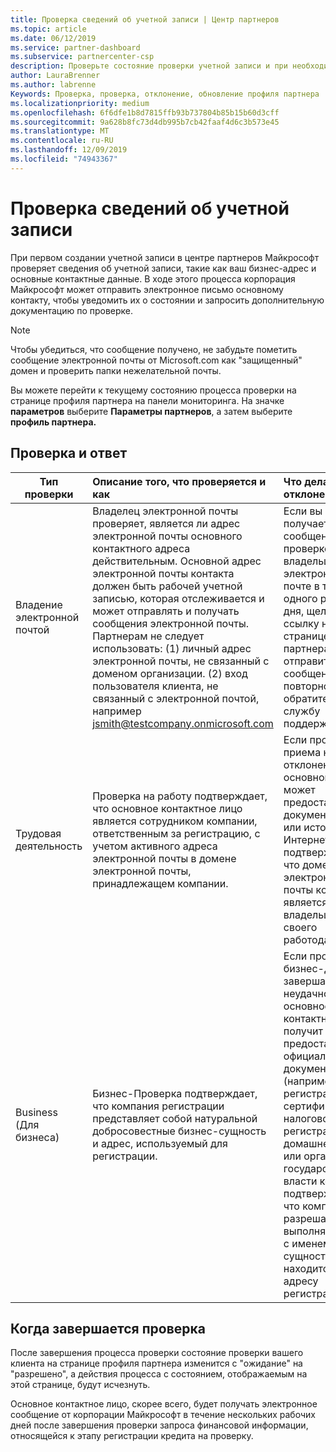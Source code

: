 ```yaml
---
title: Проверка сведений об учетной записи | Центр партнеров
ms.topic: article
ms.date: 06/12/2019
ms.service: partner-dashboard
ms.subservice: partnercenter-csp
description: Проверьте состояние проверки учетной записи и при необходимости укажите дополнительные сведения.
author: LauraBrenner
ms.author: labrenne
Keywords: Проверка, проверка, отклонение, обновление профиля партнера
ms.localizationpriority: medium
ms.openlocfilehash: 6f6dfe1b8d7815ffb93b737804b85b15b60d3cff
ms.sourcegitcommit: 9a628b8fc73d4db995b7cb42faaf4d6c3b573e45
ms.translationtype: MT
ms.contentlocale: ru-RU
ms.lasthandoff: 12/09/2019
ms.locfileid: "74943367"
---
```

# <a name="verify-your-account-information"></a>Проверка сведений об учетной записи

При первом создании учетной записи в центре партнеров Майкрософт проверяет сведения об учетной записи, такие как ваш бизнес-адрес и основные контактные данные. В ходе этого процесса корпорация Майкрософт может отправить электронное письмо основному контакту, чтобы уведомить их о состоянии и запросить дополнительную документацию по проверке. 

>[!Note]
>Чтобы убедиться, что сообщение получено, не забудьте пометить сообщение электронной почты от Microsoft.com как "защищенный" домен и проверить папки нежелательной почты.

Вы можете перейти к текущему состоянию процесса проверки на странице профиля партнера на панели мониторинга. На значке **параметров** выберите **Параметры партнеров**, а затем выберите **профиль партнера.**

## <a name="what-is-verified-and-how-to-respond"></a>Проверка и ответ

|**Тип проверки**   |**Описание того, что проверяется и как**   |**Что делать, если отклонено**   |
|----------------------------|:-----------------------------------|:--------------------------------------|
|Владение электронной почтой   |Владелец электронной почты проверяет, является ли адрес электронной почты основного контактного адреса действительным.  Основной адрес электронной почты контакта должен быть рабочей учетной записью, которая отслеживается и может отправлять и получать сообщения электронной почты.  Партнерам не следует использовать: (1) личный адрес электронной почты, не связанный с доменом организации. (2) вход пользователя клиента, не связанный с электронной почтой, например jsmith@testcompany.onmicrosoft.com   |Если вы не получаете сообщение о проверке владельца по электронной почте в течение одного рабочего дня, щелкните ссылку на странице профиля партнера, чтобы отправить сообщение повторно, или обратитесь в службу поддержки.|
|Трудовая деятельность |Проверка на работу подтверждает, что основное контактное лицо является сотрудником компании, ответственным за регистрацию, с учетом активного адреса электронной почты в домене электронной почты, принадлежащем компании.|Если проверка приема на работу отклонена, основной контакт может предоставить документацию или источник в Интернете, подтверждающий, что домен электронной почты контакта является владельцем своего работодателя.|
|Business (Для бизнеса)   |Бизнес-Проверка подтверждает, что компания регистрации представляет собой натуральной добросовестные бизнес-сущность и адрес, используемый для регистрации.|Если проверка бизнес-данных завершается неудачно, основное контактное лицо получит запрос на предоставление официальной документации (например, о регистрации или сертификате налоговой регистрации) из домашней страны или органа государственной власти компании, подтверждающих, что компания разрешается выполнять бизнес с именем сущности и находится по адресу регистрации.|

## <a name="when-verification-concludes"></a>Когда завершается проверка

После завершения процесса проверки состояние проверки вашего клиента на странице профиля партнера изменится с "ожидание" на "разрешено", а действия процесса с состоянием, отображаемым на этой странице, будут исчезнуть.

Основное контактное лицо, скорее всего, будет получать электронное сообщение от корпорации Майкрософт в течение нескольких рабочих дней после завершения проверки запроса финансовой информации, относящейся к этапу регистрации кредита на проверку.
